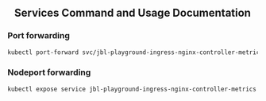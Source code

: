 <h2 align="center">
Services Command and Usage Documentation
</h2>

### Port forwarding
```bash
kubectl port-forward svc/jbl-playground-ingress-nginx-controller-metrics -n playground-ingress 10254:10254
```
### Nodeport forwarding
```bash
kubectl expose service jbl-playground-ingress-nginx-controller-metrics --type=NodePort --name=jbl-playground-ingress-nginx-controller-metrics-nodeport -n playground-ingress
```